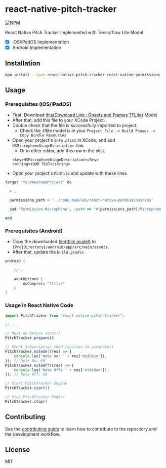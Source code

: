 # react-native-pitch-tracker

[![NPM](https://nodei.co/npm/react-native-pitch-tracker.png?compact=true)](https://nodei.co/npm/react-native-pitch-tracker/)

React Native Pitch Tracker implemented with Tensorflow Lite Model

- [x] iOS/iPadOS Implementation
- [x] Android Implementation  

## Installation

```sh
npm install --save react-native-pitch-tracker react-native-permissions
```

## Usage

### Prerequisites (iOS/iPadOS)
- First, Download [this(Download Link : Onsets and Frames TFLite)](https://storage.googleapis.com/magentadata/models/onsets_frames_transcription/tflite/onsets_frames_wavinput_uni.tflite) Model.  
- After that, add this file to your XCode Project.
- Double check that the file is successfully imported to project.
  - Check the .tflite model is in your `Project File -> Build Phases -> Copy Bundle Resources`  
- Open your project's `Info.plist` in XCode, and add `NSMicrophoneUsageDescription` row.
  - Or in other editor, add this row in the plist.  
  ```plist
  <key>NSMicrophoneUsageDescription</key>
  <string>YOUR TEXT</string>
  ```
- Open your project's `Podfile` and update with these lines.
```ruby
target 'YourAwesomeProject' do

  # …

  permissions_path = '../node_modules/react-native-permissions/ios'

  pod 'Permission-Microphone', :path => "#{permissions_path}/Microphone.podspec"

end
```  

### Prerequisites (Android)
- Copy the downloaded [file(tflite model)](https://storage.googleapis.com/magentadata/models/onsets_frames_transcription/tflite/onsets_frames_wavinput_uni.tflite) to `{ProjDirectory}/android/app/src/main/assets`.
- After that, update the `build.gradle`
```gradle
android {

    // …

    aaptOptions {
        noCompress "tflite"
    }
}
```  


### Usage in React Native Code

```js
import PitchTracker from "react-native-pitch-tracker";

// ...

// Must do before start()  
PitchTracker.prepare()

// Event Subscription (Add function to parameter)
PitchTracker.noteOn((res) => {
    console.log('Note On: ' + res['midiNum']);
}); // Note On: 60
PitchTracker.noteOff((res) => {
    console.log('Note Off: ' + res['midiNum']);
}); // Note Off: 60

// Start PitchTracker Engine
PitchTracker.start()

// Stop PitchTracker Engine
PitchTracker.stop()
```

## Contributing

See the [contributing guide](CONTRIBUTING.md) to learn how to contribute to the repository and the development workflow.

## License

MIT
